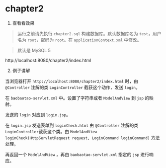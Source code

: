 # chapter2

1. 查看看效果

> 运行之前请先执行 `chapter2.sql` 构建数据库。默认数据库名为 `test`，用户名为 `root`，密码为 `root`。在 `applicationContext.xml` 中修改。

> 默认是 MySQL 5

http://localhost:8080/chapter2/index.html

2. 例子讲解

当浏览器打开 `http://localhost:8080/chapter2/index.html` 时，由 `@Controller` 注解的类 `LoginController` 截获这个动作，发送 `login`。

在 `baobaotao-servlet.xml` 中。设置了字符串或者 `ModelAndView` 到 `jsp` 的映射。

发送的 `login` 对应到  `login.jsp`。

在 `login.jsp` 发送表单到 `loginCheck.html` 由 `@Controller` 注解的类 `LoginController`截获这个类。由 `ModelAndView loginCheck(HttpServletRequest request, LoginCommand loginCommand)` 方法处理。

再返回一个 `ModelAndView` ，再由 `baobaotao-servlet.xml` 指定的 `jsp` 进行响应。

